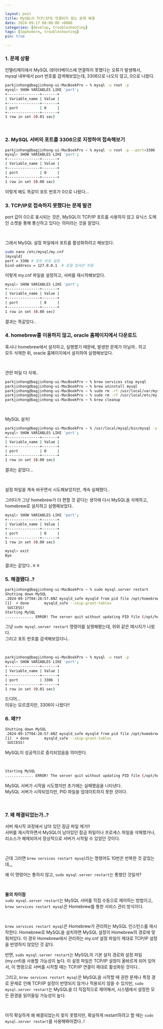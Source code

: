 ```yaml
---

layout: post
title: MySQL이 TCP/IP로 연결되지 않는 문제 해결
date: 2024-09-17 00:00:00 +0800
categories: [develop, troubleshooting]
tags: [Sophomore, troubleshooting]
pin: true

---
```



### 1. 문제 상황  

인텔리제이에서 MySQL 데이터베이스에 연결하지 못했다는 오류가 발생해서,  
mysql 내부에서 port 번호를 검색해보았는데, 3306으로 나오지 않고, 0으로 나왔다.  


```bash
parkjinhong@bagjinhong-ui-MacBookPro ~ % mysql -u root -p
mysql> SHOW VARIABLES LIKE 'port';
+---------------+-------+
| Variable_name | Value |
+---------------+-------+
| port          | 0     |
+---------------+-------+
1 row in set (0.01 sec)
```  

<br>

### 2. MySQL 서버의 포트를 3306으로 지정하여 접속해보기  

```bash
parkjinhong@bagjinhong-ui-MacBookPro ~ % mysql -u root -p --port=3306
mysql> SHOW VARIABLES LIKE 'port';
+---------------+-------+
| Variable_name | Value |
+---------------+-------+
| port          | 0     |
+---------------+-------+
1 row in set (0.00 sec)
```

이렇게 해도 똑같이 포트 번호가 0으로 나왔다...  

### 3. TCP/IP로 접속하지 못했다는 문제 발견  


port 값이 0으로 표시되는 것은, MySQL이 TCP/IP 포트를 사용하지 않고 유닉스 도메인 소켓을 통해 통신하고 있다는 의미라는 것을 알았다.  

<br>

그래서 MySQL 설정 파일에서 포트를 활성화하려고 해보았다.
```bash
sudo nano /etc/mysql/my.cnf
[mysqld]
port = 3306 # 포트 번호 설정
bind-address = 127.0.0.1  # 로컬 접속만 허용
```

이렇게 my.cnf 파일을 설정하고, 서버를 재시작해보았다.

```bash
mysql> SHOW VARIABLES LIKE 'port';
+---------------+-------+
| Variable_name | Value |
+---------------+-------+
| port          | 0     |
+---------------+-------+
1 row in set (0.00 sec)
```  

결과는 똑같았다..  


### 4. homebrew를 이용하지 않고, oracle 홈페이지에서 다운로드  

혹시나 homebrew에서 설치하고, 실행했기 때문에, 발생한 문제가 아닐까.. 하고  
모두 삭제한 뒤, oracle 홈페이지에서 설치하여 실행해보았다.  

<br>

관련 파일 다 삭제..  

```bash
parkjinhong@bagjinhong-ui-MacBookPro ~ % brew services stop mysql             
parkjinhong@bagjinhong-ui-MacBookPro ~ % brew uninstall mysql
parkjinhong@bagjinhong-ui-MacBookPro ~ % sudo rm -rf /usr/local/var/mysql
parkjinhong@bagjinhong-ui-MacBookPro ~ % sudo rm -rf /usr/local/etc/my.cnf
parkjinhong@bagjinhong-ui-MacBookPro ~ % brew cleanup   
```  
<br>

MySQL 설치!  

```bash
parkjinhong@bagjinhong-ui-MacBookPro ~ % /usr/local/mysql/bin/mysql -u root -p
mysql> SHOW VARIABLES LIKE 'port';
+---------------+-------+
| Variable_name | Value |
+---------------+-------+
| port          | 0     |
+---------------+-------+
1 row in set (0.00 sec)
```

결과는 같았다...  

<br>

설정 파일을 계속 바꾸면서 시도해보았지만, 계속 실패했다..  

그러다가 그냥 homebrew가 더 편할 것 같다는 생각에 다시 MySQL을 삭제하고, homebrew로 설치하고 실행해보았다.  

```bash
mysql> SHOW VARIABLES LIKE 'port';
+---------------+-------+
| Variable_name | Value |
+---------------+-------+
| port          | 0     |
+---------------+-------+
1 row in set (0.00 sec)

mysql> exit
Bye
```  

결과는 같았다..ㅎㅎ

### 5. 해결됐다..?

```bash
parkjinhong@bagjinhong-ui-MacBookPro ~ % sudo mysql.server restart
Shutting down MySQL
.2024-09-17T04:28:57.6NZ mysqld_safe mysqld from pid file /opt/homebrew/var/mysql/bagjinhong-ui-MacBookPro.local.pid ended
[1]  + done       mysqld_safe --skip-grant-tables
 SUCCESS! 
Starting MySQL
............. ERROR! The server quit without updating PID file (/opt/homebrew/var/mysql/bagjinhong-ui-MacBookPro.local.pid).
```  

그냥 `sudo mysql.server restart` 명령어를 실행해봤는데, 위와 같은 메시지가 나왔다.  
그리고 포트 번호를 검색해보았더니..

<br>

```bash
parkjinhong@bagjinhong-ui-MacBookPro ~ % mysql -u root -p
mysql> SHOW VARIABLES LIKE 'port';
+---------------+-------+
| Variable_name | Value |
+---------------+-------+
| port          | 3306  |
+---------------+-------+
1 row in set (0.01 sec)
```  

드디어...  
이유는 모르겠지만, 3306이 나왔다!!  

### 6. 왜??  

```bash
Shutting down MySQL
.2024-09-17T04:28:57.6NZ mysqld_safe mysqld from pid file /opt/homebrew/var/mysql/bagjinhong-ui-MacBookPro.local.pid ended
[1]  + done       mysqld_safe --skip-grant-tables
 SUCCESS! 
```  
MySQL이 성공적으로 중지되었음을 의미한다.  

<br>

```bash
Starting MySQL
............. ERROR! The server quit without updating PID file (/opt/homebrew/var/mysql/bagjinhong-ui-MacBookPro.local.pid).
```  
MySQL 서버가 시작을 시도했지만 초기에는 실패했음을 나타낸다.  
MySQL 서버가 시작되었지만, PID 파일을 업데이트하지 못한 것이다.  

<br>

### 7. 왜 해결되었는가..?  

서버 재시작 과정에서 남아 있던 잠금 파일 제거!!  
서버를 재시작하면서 MySQL이 남아있던 잠금 파일이나 프로세스 파일을 삭제했거나, 리소스가 해제되어서 정상적으로 서버가 시작될 수 있었던 것이다.  

<br>

근데 그러면 `brew services restart mysql`라는 명령어도 10번은 반복한 것 같았는데,,,

왜 이 명령어는 통하지 않고, `sudo mysql.server restart`는 통했던 것일까?  

<br>

**둘의 차이점**  
`sudo mysql.server restart`는 MySQL 서버를 직접 수동으로 제어하는 방법이고,  
`brew services restart mysql`은 Homebrew를 통한 서비스 관리 방식이다.  

<br>

`brew services restart mysql`은 Homebrew가 관리하는 MySQL 인스턴스를 재시작한다. Homebrew로 MySQL을 설치하면 MySQL 설정이 Homebrew의 경로에 맞춰져있다. 이 경우 Homebrew에서 관리하는 my.cnf 설정 파일이 제대로 TCP/IP 설정을 반영하지 않았던 것 같다.  

반면, `sudo mysql.server restart`는 MySQL의 기본 설치 경로와 설정 파일(my.cnf)을 사용할 가능성이 높다. 이 설정 파일은 TCP/IP 설정이 올바르게 되어 있어서, 이 명령으로 서버를 시작할 때는 TCP/IP 연결이 제대로 활성화된 것이다..  

그리고, `brew services restart mysql`은 MySQL을 시작할 때 권한 문제나 특정 경로 문제로 인해 TCP/IP 설정이 반영되지 않거나 적용되지 않을 수 있지만, `sudo mysql.server restart`는 MySQL을 더 직접적으로 제어해서, 시스템에서 설정한 모든 환경을 읽어들일 가능성이 높다.  

<br>

아직 확실하게 왜 해결되었는지 찾지 못했지만, 확실하게 restart하려고 할 때는 `sudo mysql.server restart`를 사용해봐야겠다..!
